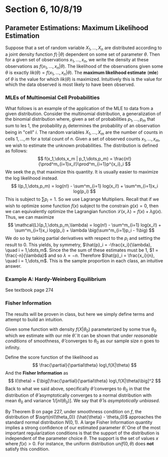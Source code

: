# Section 6, 10/8/19

## Parameter Estimations: Maximum Likelihood Estimation

Suppose that a set of random variable $X_1,\dots,X_n$ are distributed according to a joint density function $f( \cdot | \theta)$ dependent on some set of parameter $\theta$. Then for a given set of observations $x_1,\dots,x_n$, we write the density at these observations as $f(x_1,\dots,x_n | \theta)$. The likelihood of the observations given some $\theta$ is exactly $lik(\theta) = f(x_1,\dots,x_n | \theta)$. The **maximum likelihood estimate** (**mle**) of $\theta$ is the value for which $lik(\theta)$ is maximized. Intuitively this is the value for which the data observed is most likely to have been observed.

### MLEs of Multinomial Cell Probabilities

What follows is an example of the application of the MLE to data from a given distribution. Consider the multinomial distribution, a generalization of the binomial distribution where, given a set of probabilities $p_1,\dots,p_m$ that sum to les 1, the probability $p_i$ determines the probability of an observation being in "cell" $i$. The random variables $X_1,\dots,X_m$ are the number of counts in cells $1,\dots,m$ for a total count of $n$. Given a set of observed counts $x_1,\dots,x_m$, we wish to estimate the unknown probabilities. The distribution is defined as follows:
$$
f(x_1,\dots,x_m | p_1,\dots,p_m) = \frac{n!}{\prod^m_{i=1}x_i!}\prod^m_{i=1}p^{x_i}_i
$$
We seek the $p_i$ that maximize this quantity. It is usually easier to maximize the log likelihood instead.
$$
l(p_1,\dots,p_m) = log(n!) - \sum^m_{i=1} log(x_i!) + \sum^m_{i=1}x_i log(p_i)
$$
This is subject to $\sum p_i = 1$. So we use Lagrange Multipliers. Recall that if we wish to optimize some function $f(x)$ subject to the constrain $g(x) = 0$, then we can equivalently optimize the Lagrangian function $\mathcal{L}(x,\lambda) = f(x) + \lambda g(x)$. Thus, we can maximize
$$
\mathcal{L}(p_1,\dots,p_m,\lambda) = log(n!) - \sum^m_{i=1} log(x_i!) + \sum^m_{i=1}x_i log(p_i) + \lambda \big(\sum^m_{i=1}p_i - 1\big)
$$
We do so by taking partial derivatives with respect to the $p_i$ and setting the result to $0$. This yields, by symmetry, $\hat{p}_i = -\frac{x_i}{\lambda}, \quad i = 1,\dots,m$. Since the the sum of these estimates must be 1, $1 = \frac{-n}{\lambda}$ and so $\lambda = -n$. Therefore $\hat{p}_i = \frac{x_i}{n}, \quad i = 1,\dots,m$. This is the sample proportion in each class, an intuitive answer.

### Example A: Hardy-Weinberg Equilibrium

See textbook page 274

### Fisher Information

The results will be proven in class, but here we simply define terms and attempt to build an intuition.

Given some function with density $f(X | \theta_0)$ parameterized by some true $\theta_0$ which we estimate with our mle $\hat{\theta}$. It can be shown that under *reasonable conditions* of smoothness, $\hat{\theta}$ converges to $\theta_0$ as our sample size $n$ goes to infinity.

Define the score function of the likelihood as
$$
\frac{\partial}{\partial\theta} log\,f(X|\theta)
$$
And the **Fisher Information** as
$$
I(\theta) = E\big[\frac{\partial}{\partial\theta} log\,f(X|\theta)\big]^2
$$
Back to what we said above, specifically $\hat{\theta}$ converges to $\theta_0$ in that the distribution of $\hat{\theta}$ asymptotically converges to a normal distribution with mean $\theta_0$ and variance $1/[nI(\theta_0)]$. We say that $\hat{\theta}$ is *asymptotically unbiased*. 

By Theorem B on page 227, under smoothness condition on $f$, the distribution of $\sqrt{nI(\theta_0)} (\hat{\theta} - \theta_0)$ approaches the standard normal distribution $N(0,1)$. A large Fisher Information quantity implies a strong confidence of our estimated parameter $\hat{\theta}$. One of the most important regularization conditions is that the support of the distribution is independent of the parameter choice $\theta$. The support is the set of values $x$ where $f(x) > 0$. For instance, the uniform distribution $unif(0,\theta)$ does **not** satisfy this condition.

 